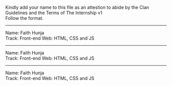 Kindly add your name to this file as an attestion to abide by the Clan Guidelines and the Terms of The Internship v1
<br/> Follow the format.<br/> 
___
Name: Faith Hunja <br/>
Track: Front-end Web: HTML, CSS and JS
___
Name: Faith Hunja <br/>
Track: Front-end Web: HTML, CSS and JS
___
Name: Faith Hunja <br/>
Track: Front-end Web: HTML, CSS and JS


